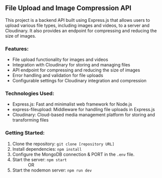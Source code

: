 ## File Upload and Image Compression API

This project is a backend API built using Express.js that allows users to upload various file types, including images and videos, to a server and Cloudinary. It also provides an endpoint for compressing and reducing the size of images.

### Features:
- File upload functionality for images and videos
- Integration with Cloudinary for storing and managing files
- API endpoint for compressing and reducing the size of images
- Error handling and validation for file uploads
- Configurable settings for Cloudinary integration and compression

### Technologies Used:
- Express.js: Fast and minimalist web framework for Node.js
- express-fileupload: Middleware for handling file uploads in Express.js
- Cloudinary: Cloud-based media management platform for storing and transforming files

### Getting Started:
1. Clone the repository: `git clone [repository URL]`
2. Install dependencies: `npm install`
3. Configure the MongoDB connection & PORT in the `.env` file.
4. Start the server: `npm start` \
&emsp; &emsp;&emsp; OR
4. Start the nodemon server: `npm run dev`